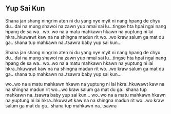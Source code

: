 ## Yup Sai Kun

Shana jan shang ningrim aten ni du yang
nye myit ni nang hpang de chyu du..
dai na mung shawoi na zawn
yup nmai sai lu...tingse hta hpai
ngai nang hpang de sa wa..
wo..wo na a matu mahkawn hkawn na
yuptung ni lai hkra..hkuwawt kaw na
na shingna madun rit wo...wo
kraw salum ga mat du ga..
shana tup mahkawn na..tsawra baby
yup sai kun...

Shana jan shang ningrim aten ni du yang
nye myit ni nang hpang de chyu du..
dai na mung shawoi na zawn
yup nmai sai lu...tingse hta hpai
ngai nang hpang de sa wa..
wo..wo na a matu mahkawn hkawn na
yuptung ni lai hkra..hkuwawt kaw na
na shingna madun rit wo...wo
kraw salum ga mat du ga..
shana tup mahkawn na..tsawra baby
yup sai kun...

wo..wo na a matu mahkawn hkawn na
yuptung ni lai hkra..hkuwawt kaw na
na shingna madun rit wo...wo
kraw salum ga mat du ga..
shana tup mahkawn na..tsawra baby
yup sai kun...
wo..wo na a matu mahkawn hkawn na
yuptung ni lai hkra..hkuwawt kaw na
na shingna madun rit wo...wo
kraw salum ga mat du ga..
shana tup mahkawn na..tsawra
